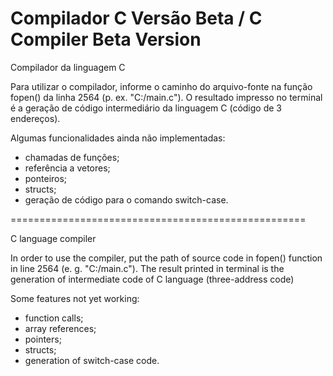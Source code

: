# Compilador C Versão Beta / C Compiler Beta Version
Compilador da linguagem C

Para utilizar o compilador, informe o caminho do arquivo-fonte na função fopen() da linha 2564 (p. ex. "C:/main.c").
O resultado impresso no terminal é a geração de código intermediário da linguagem C (código de 3 endereços).

Algumas funcionalidades ainda não implementadas:

- chamadas de funções;
- referência a vetores;
- ponteiros;
- structs;
- geração de código para o comando switch-case.

===================================================

C language compiler

In order to use the compiler, put the path of source code in fopen() function in line 2564 (e. g. "C:/main.c").
The result printed in terminal is the generation of intermediate code of C language (three-address code)

Some features not yet working:

- function calls;
- array references;
- pointers;
- structs;
- generation of switch-case code.
